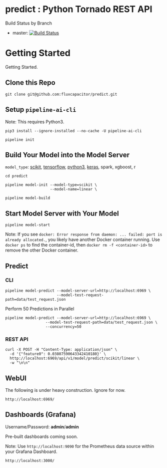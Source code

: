 # predict : Python Tornado REST API
Build Status by Branch
* master: [![Build Status](https://pipeline.jenkins.com/buildStatus/icon?job=fluxcapacitor/predict/master)](https://pipeline.jenkins.com/job/fluxcapacitor/job/predict/job/master/)

# Getting Started 

Getting Started.

## Clone this Repo
```
git clone git@github.com:fluxcapacitor/predict.git
```

## Setup `pipeline-ai-cli` 
Note:  This requires Python3.
```
pip3 install --ignore-installed --no-cache -U pipeline-ai-cli
```
```
pipeline init
```

## Build Your Model into the Model Server
`model_type`: [scikit](https://github.com/fluxcapacitor/predict/tree/master/models/scikit/), 
[tensorflow](https://github.com/fluxcapacitor/predict/tree/master/models/tensorflow/), 
[python3](https://github.com/fluxcapacitor/predict/tree/master/models/python3/), 
[keras](https://github.com/fluxcapacitor/predict/tree/master/models/keras/), spark, xgboost, r
```
cd predict
```
```
pipeline model-init --model-type=scikit \
                    --model-name=linear \
```
```
pipeline model-build
```

## Start Model Server with Your Model
```
pipeline model-start
```
Note:  If you see `docker: Error response from daemon: ... failed: port is already allocated.`, you likely have another Docker container running.  Use `docker ps` to find the container-id, then `docker rm -f <container-id>` to remove the other Docker container.

## Predict 
### CLI
```
pipeline model-predict --model-server-url=http://localhost:6969 \
                       --model-test-request-path=data/test_request.json
```

Perform 50 Predictions in Parallel
```
pipeline model-predict --model-server-url=http://localhost:6969 \
                  --model-test-request-path=data/test_request.json \
                  --concurrency=50
```

### REST API
```
curl -X POST -H "Content-Type: application/json" \
  -d '{"feature0": 0.03807590643342410180}' \
  http://localhost:6969/api/v1/model/predict/scikit/linear \
  -w "\n\n"
```

## WebUI
The following is under heavy construction.  Ignore for now. 
```
http://localhost:6969/
```

## Dashboards (Grafana)
Username/Password: **admin**/**admin**

Pre-built dashboards coming soon.

Note:  Use `http://localhost:9090` for the Prometheus data source within your Grafana Dashboard.
```
http://localhost:3000/
```
